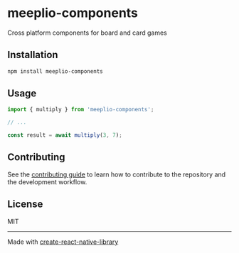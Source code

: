 # meeplio-components

Cross platform components for board and card games

## Installation

```sh
npm install meeplio-components
```

## Usage

```js
import { multiply } from 'meeplio-components';

// ...

const result = await multiply(3, 7);
```

## Contributing

See the [contributing guide](CONTRIBUTING.md) to learn how to contribute to the repository and the development workflow.

## License

MIT

---

Made with [create-react-native-library](https://github.com/callstack/react-native-builder-bob)
